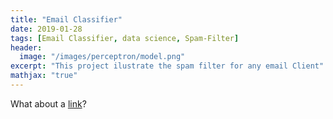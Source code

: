 ```yaml
---
title: "Email Classifier"
date: 2019-01-28
tags: [Email Classifier, data science, Spam-Filter]
header:
  image: "/images/perceptron/model.png"
excerpt: "This project ilustrate the spam filter for any email Client"
mathjax: "true"
---
```




What about a [link](https://github.com/bhrt-sharma/Email-Classifier-Flask-App-)?



